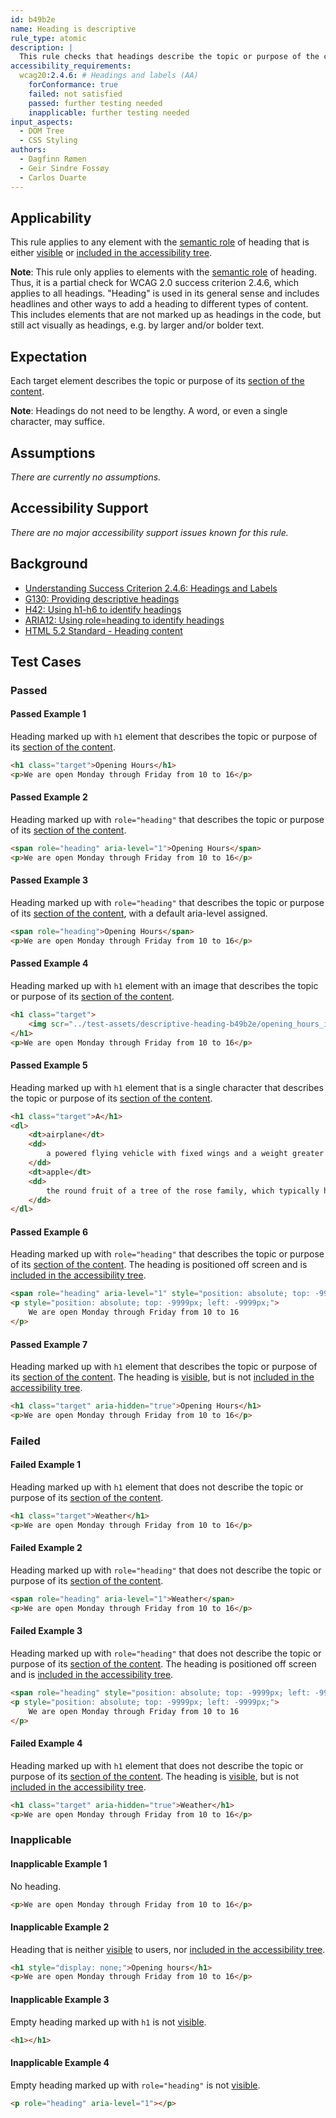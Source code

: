 ```yaml
---
id: b49b2e
name: Heading is descriptive
rule_type: atomic
description: |
  This rule checks that headings describe the topic or purpose of the content.
accessibility_requirements:
  wcag20:2.4.6: # Headings and labels (AA)
    forConformance: true
    failed: not satisfied
    passed: further testing needed
    inapplicable: further testing needed
input_aspects:
  - DOM Tree
  - CSS Styling
authors:
  - Dagfinn Rømen
  - Geir Sindre Fossøy
  - Carlos Duarte
---
```


## Applicability

This rule applies to any element with the [semantic role][] of heading that is either [visible](#visible) or [included in the accessibility tree][].

**Note**: This rule only applies to elements with the [semantic role][] of heading. Thus, it is a partial check for WCAG 2.0 success criterion 2.4.6, which applies to all headings. "Heading" is used in its general sense and includes headlines and other ways to add a heading to different types of content. This includes elements that are not marked up as headings in the code, but still act visually as headings, e.g. by larger and/or bolder text.

## Expectation

Each target element describes the topic or purpose of its [section of the content][].

**Note**: Headings do not need to be lengthy. A word, or even a single character, may suffice.

## Assumptions

_There are currently no assumptions._

## Accessibility Support

_There are no major accessibility support issues known for this rule._

## Background

- [Understanding Success Criterion 2.4.6: Headings and Labels](https://www.w3.org/WAI/WCAG21/Understanding/headings-and-labels.html)
- [G130: Providing descriptive headings](https://www.w3.org/WAI/WCAG21/Techniques/general/G130)
- [H42: Using h1-h6 to identify headings](https://www.w3.org/WAI/WCAG21/Techniques/html/H42)
- [ARIA12: Using role=heading to identify headings](https://www.w3.org/WAI/WCAG21/Techniques/aria/ARIA12)
- [HTML 5.2 Standard - Heading content](https://www.w3.org/TR/html52/dom.html#heading-content)

## Test Cases

### Passed

#### Passed Example 1

Heading marked up with `h1` element that describes the topic or purpose of its [section of the content][].

```html
<h1 class="target">Opening Hours</h1>
<p>We are open Monday through Friday from 10 to 16</p>
```

#### Passed Example 2

Heading marked up with `role="heading"` that describes the topic or purpose of its [section of the content][].

```html
<span role="heading" aria-level="1">Opening Hours</span>
<p>We are open Monday through Friday from 10 to 16</p>
```

#### Passed Example 3

Heading marked up with `role="heading"` that describes the topic or purpose of its [section of the content][], with a default aria-level assigned.

```html
<span role="heading">Opening Hours</span>
<p>We are open Monday through Friday from 10 to 16</p>
```

#### Passed Example 4

Heading marked up with `h1` element with an image that describes the topic or purpose of its [section of the content][].

```html
<h1 class="target">
	<img scr="../test-assets/descriptive-heading-b49b2e/opening_hours_icon.png" alt="Opening hours" />
</h1>
<p>We are open Monday through Friday from 10 to 16</p>
```

#### Passed Example 5

Heading marked up with `h1` element that is a single character that describes the topic or purpose of its [section of the content][].

```html
<h1 class="target">A</h1>
<dl>
	<dt>airplane</dt>
	<dd>
		a powered flying vehicle with fixed wings and a weight greater than that of the air it displaces.
	</dd>
	<dt>apple</dt>
	<dd>
		the round fruit of a tree of the rose family, which typically has thin green or red skin and crisp flesh.
	</dd>
</dl>
```

#### Passed Example 6

Heading marked up with `role="heading"` that describes the topic or purpose of its [section of the content][]. The heading is positioned off screen and is [included in the accessibility tree][].

```html
<span role="heading" aria-level="1" style="position: absolute; top: -9999px; left: -9999px;">Opening Hours</span>
<p style="position: absolute; top: -9999px; left: -9999px;">
	We are open Monday through Friday from 10 to 16
</p>
```

#### Passed Example 7

Heading marked up with `h1` element that describes the topic or purpose of its [section of the content][]. The heading is [visible](#visible), but is not [included in the accessibility tree][].

```html
<h1 class="target" aria-hidden="true">Opening Hours</h1>
<p>We are open Monday through Friday from 10 to 16</p>
```

### Failed

#### Failed Example 1

Heading marked up with `h1` element that does not describe the topic or purpose of its [section of the content][].

```html
<h1 class="target">Weather</h1>
<p>We are open Monday through Friday from 10 to 16</p>
```

#### Failed Example 2

Heading marked up with `role="heading"` that does not describe the topic or purpose of its [section of the content][].

```html
<span role="heading" aria-level="1">Weather</span>
<p>We are open Monday through Friday from 10 to 16</p>
```

#### Failed Example 3

Heading marked up with `role="heading"` that does not describe the topic or purpose of its [section of the content][]. The heading is positioned off screen and is [included in the accessibility tree][].

```html
<span role="heading" style="position: absolute; top: -9999px; left: -9999px;">Weather</span>
<p style="position: absolute; top: -9999px; left: -9999px;">
	We are open Monday through Friday from 10 to 16
</p>
```

#### Failed Example 4

Heading marked up with `h1` element that does not describe the topic or purpose of its [section of the content][]. The heading is [visible](#visible), but is not [included in the accessibility tree][].

```html
<h1 class="target" aria-hidden="true">Weather</h1>
<p>We are open Monday through Friday from 10 to 16</p>
```

### Inapplicable

#### Inapplicable Example 1

No heading.

```html
<p>We are open Monday through Friday from 10 to 16</p>
```

#### Inapplicable Example 2

Heading that is neither [visible](#visible) to users, nor [included in the accessibility tree].

```html
<h1 style="display: none;">Opening hours</h1>
<p>We are open Monday through Friday from 10 to 16</p>
```

#### Inapplicable Example 3

Empty heading marked up with `h1` is not [visible](#visible).

```html
<h1></h1>
```

#### Inapplicable Example 4

Empty heading marked up with `role="heading"` is not [visible](#visible).

```html
<p role="heading" aria-level="1"></p>
```

[included in the accessibility tree]: #included-in-the-accessibility-tree "Definition of included in the accessibility tree"
[section of the content]: #section-of-content "Definition of section of content"
[semantic role]: #semantic-role "Definition of semantic role"